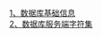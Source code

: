 [1、数据库基础信息](https://github.com/bosimao1988512/oracle_work/blob/master/doc/%E6%95%B0%E6%8D%AE%E5%BA%93%E6%9C%8D%E5%8A%A1%E5%9F%BA%E7%A1%80%E4%BF%A1%E6%81%AF)  
[2、数据库服务端字符集](https://github.com/bosimao1988512/oracle_work/blob/master/doc/%E6%9C%8D%E5%8A%A1%E7%AB%AF%E5%AD%97%E7%AC%A6%E9%9B%86)
